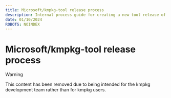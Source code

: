 ```yaml
---
title: Microsoft/kmpkg-tool release process
description: Internal process guide for creating a new tool release of kmpkg.
date: 01/10/2024
ROBOTS: NOINDEX
---
```

# Microsoft/kmpkg-tool release process

> [!WARNING]
> This content has been removed due to being intended for the kmpkg development team rather than for kmpkg users.
